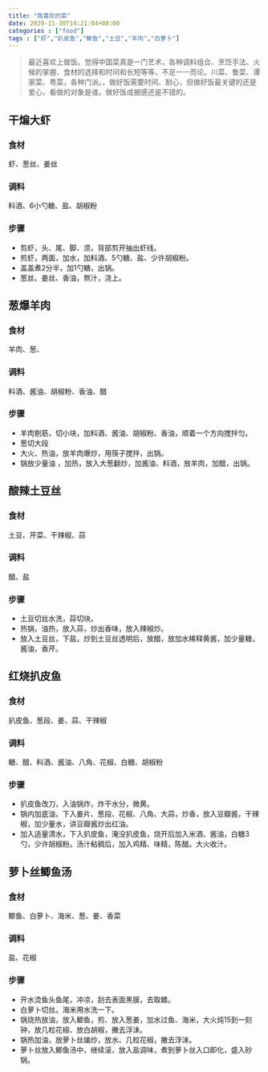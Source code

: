 ```yaml
---
title: "我喜欢的菜"
date: 2020-11-30T14:21:04+08:00
categories : ["food"]
tags : ["虾","扒皮鱼","鲫鱼","土豆","羊肉","白萝卜"]
---
```

>最近喜欢上做饭。觉得中国菜真是一门艺术，各种调料组合、烹饪手法、火候的掌握、食材的选择和时间和长短等等，不足一一而论。川菜、鲁菜、谭家菜、粤菜，各种门派。，做好饭需要时间、耐心，但做好饭最关键的还是爱心，看做的对象是谁。做好饭成据感还是不错的。

## 干煸大虾
### 食材
虾、葱丝、姜丝
### 调料
料酒、6小勺糖、盐、胡椒粉
### 步骤
* 剪虾，头、尾、脚、须，背部剪开抽出虾线。
* 煎虾，两面，加水，加料酒、5勺糖、盐、少许胡椒粉。
* 盖盖煮2分半，加1勺糖，出锅。
* 葱丝、姜丝、香油，熬汁，浇上。
## 葱爆羊肉
### 食材
羊肉、葱、
### 调料
料酒、酱油、胡椒粉、香油、醋
### 步骤
* 羊肉剔筋，切小块，加料酒、酱油、胡椒粉、香油，顺着一个方向搅拌匀。
* 葱切大段
* 大火、热油，放羊肉爆炒，用筷子搅拌，出锅。
* 锅放少量油 ，加热，放入大葱翻炒，加酱油、料酒，放羊肉，加醋，出锅。
## 酸辣土豆丝
### 食材
土豆、芹菜、干辣椒、蒜
### 调料
醋、盐
### 步骤
* 土豆切丝水洗，蒜切块。
* 热锅，油热，放入蒜，炒出香味，放入辣椒炒。
* 放入土豆丝，下盐，炒到土豆丝透明后，放醋，放加水稀释黄酱，加少量糖，酱油，香芹。
## 红烧扒皮鱼
### 食材
扒皮鱼、葱段、姜、蒜、干辣椒
### 调料
糖、醋、料酒、酱油、八角、花椒、白糖、胡椒粉
### 步骤
*  扒皮鱼改刀，入油锅炸，炸干水分，微黄。
*  锅内加底油，下入姜片、葱段、花椒、八角、大蒜，炒香，放入豆瓣酱，干辣椒，加少量水，讲豆瓣酱炒出红油。
* 加入适量清水，下入扒皮鱼，淹没扒皮鱼，烧开后加入米酒、酱油，白糖3勺，少许胡椒粉。汤汁粘稠后，加入鸡精、味精，陈醋。大火收汁。
## 萝卜丝鲫鱼汤
### 食材
鲫鱼、白萝卜、海米、葱、姜、香菜
### 调料
盐、花椒
### 步骤
* 开水烫鱼头鱼尾，冲凉，刮去表面黑膜，去取鳍。
* 白萝卜切丝。海米用水洗一下。
* 锅烧热放油，放入鲫鱼，煎、放入葱姜，加水过鱼、海米，大火炖15到一刻钟，放几粒花椒、放白胡椒，撇去浮沫。
* 锅热加油，放萝卜丝煸炒，放水、几粒花椒，撇去浮沫。
* 萝卜丝放入鲫鱼汤中，继续滚，放入盐调味，煮到萝卜丝入口即化，盛入砂锅。
